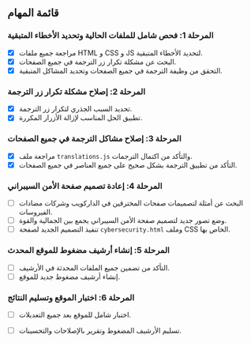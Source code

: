 ## قائمة المهام

### المرحلة 1: فحص شامل للملفات الحالية وتحديد الأخطاء المتبقية
- [x] مراجعة جميع ملفات HTML و CSS و JS لتحديد الأخطاء المتبقية.
- [x] البحث عن مشكلة تكرار زر الترجمة في جميع الصفحات.
- [x] التحقق من وظيفة الترجمة في جميع الصفحات وتحديد المشاكل المتبقية.

### المرحلة 2: إصلاح مشكلة تكرار زر الترجمة
- [x] تحديد السبب الجذري لتكرار زر الترجمة.
- [x] تطبيق الحل المناسب لإزالة الأزرار المكررة.

### المرحلة 3: إصلاح مشاكل الترجمة في جميع الصفحات
- [x] مراجعة ملف `translations.js` والتأكد من اكتمال الترجمات.
- [x] التأكد من تطبيق الترجمة بشكل صحيح على جميع العناصر في جميع الصفحات.

### المرحلة 4: إعادة تصميم صفحة الأمن السيبراني
- [ ] البحث عن أمثلة لتصميمات صفحات المخترقين في الداركويب وشركات مضادات الفيروسات.
- [ ] وضع تصور جديد لتصميم صفحة الأمن السيبراني يجمع بين الجمالية والقوة.
- [ ] تنفيذ التصميم الجديد لصفحة `cybersecurity.html` وملف CSS الخاص بها.

### المرحلة 5: إنشاء أرشيف مضغوط للموقع المحدث
- [ ] التأكد من تضمين جميع الملفات المحدثة في الأرشيف.
- [ ] إنشاء أرشيف مضغوط جديد للموقع.

### المرحلة 6: اختبار الموقع وتسليم النتائج
- [ ] اختبار شامل للموقع بعد جميع التعديلات.
- [ ] تسليم الأرشيف المضغوط وتقرير بالإصلاحات والتحسينات.

